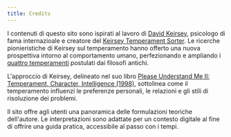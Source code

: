 ```yaml
---
title: Credits
---
```

I contenuti di questo sito sono ispirati al lavoro di [David Keirsey](https://it.wikipedia.org/wiki/David_Keirsey), psicologo di fama internazioale e creatore del [Keirsey Temperament Sorter](https://it.wikipedia.org/wiki/Keirsey_Temperament_Sorter). Le ricerche pionieristiche di Keirsey sul temperamento hanno offerto una nuova prospettiva intorno al comportamento umano, perfezionando e ampliando i [quattro temperamenti](https://it.wikipedia.org/wiki/Quattro_temperamenti) postulati dai filosofi antichi.

L'approccio di Keirsey, delineato nel suo libro [Please Understand Me II: Temperament, Character, Intelligence (1998)](https://openlibrary.org/books/OL488149M/Please_understand_me_II), sottolinea come il temperamento influenzi le preferenze personali, le relazioni e gli stili di risoluzione dei problemi. 

Il sito offre agli utenti una panoramica delle formulazioni teoriche dell'autore. Le interpretazioni sono adattate per un contesto digitale al fine di offrire una guida pratica, accessibile al passo con i tempi.